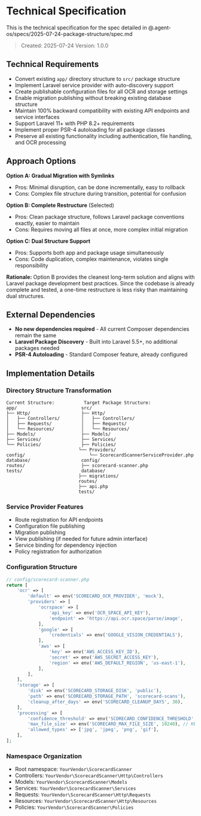 # Technical Specification

This is the technical specification for the spec detailed in @.agent-os/specs/2025-07-24-package-structure/spec.md

> Created: 2025-07-24
> Version: 1.0.0

## Technical Requirements

- Convert existing `app/` directory structure to `src/` package structure
- Implement Laravel service provider with auto-discovery support
- Create publishable configuration files for all OCR and storage settings
- Enable migration publishing without breaking existing database structure
- Maintain 100% backward compatibility with existing API endpoints and service interfaces
- Support Laravel 11+ with PHP 8.2+ requirements
- Implement proper PSR-4 autoloading for all package classes
- Preserve all existing functionality including authentication, file handling, and OCR processing

## Approach Options

**Option A: Gradual Migration with Symlinks**
- Pros: Minimal disruption, can be done incrementally, easy to rollback
- Cons: Complex file structure during transition, potential for confusion

**Option B: Complete Restructure** (Selected)
- Pros: Clean package structure, follows Laravel package conventions exactly, easier to maintain
- Cons: Requires moving all files at once, more complex initial migration

**Option C: Dual Structure Support**
- Pros: Supports both app and package usage simultaneously
- Cons: Code duplication, complex maintenance, violates single responsibility

**Rationale:** Option B provides the cleanest long-term solution and aligns with Laravel package development best practices. Since the codebase is already complete and tested, a one-time restructure is less risky than maintaining dual structures.

## External Dependencies

- **No new dependencies required** - All current Composer dependencies remain the same
- **Laravel Package Discovery** - Built into Laravel 5.5+, no additional packages needed
- **PSR-4 Autoloading** - Standard Composer feature, already configured

## Implementation Details

### Directory Structure Transformation
```
Current Structure:           Target Package Structure:
app/                        src/
├── Http/                   ├── Http/
│   ├── Controllers/        │   ├── Controllers/
│   ├── Requests/           │   ├── Requests/
│   └── Resources/          │   └── Resources/
├── Models/                 ├── Models/
├── Services/               ├── Services/
└── Policies/               ├── Policies/
                           └── Providers/
config/                        └── ScorecardScannerServiceProvider.php
database/                   config/
routes/                     ├── scorecard-scanner.php
tests/                      database/
                           ├── migrations/
                           routes/
                           ├── api.php
                           tests/
```

### Service Provider Features
- Route registration for API endpoints
- Configuration file publishing
- Migration publishing
- View publishing (if needed for future admin interface)
- Service binding for dependency injection
- Policy registration for authorization

### Configuration Structure
```php
// config/scorecard-scanner.php
return [
    'ocr' => [
        'default' => env('SCORECARD_OCR_PROVIDER', 'mock'),
        'providers' => [
            'ocrspace' => [
                'api_key' => env('OCR_SPACE_API_KEY'),
                'endpoint' => 'https://api.ocr.space/parse/image',
            ],
            'google' => [
                'credentials' => env('GOOGLE_VISION_CREDENTIALS'),
            ],
            'aws' => [
                'key' => env('AWS_ACCESS_KEY_ID'),
                'secret' => env('AWS_SECRET_ACCESS_KEY'),
                'region' => env('AWS_DEFAULT_REGION', 'us-east-1'),
            ],
        ],
    ],
    'storage' => [
        'disk' => env('SCORECARD_STORAGE_DISK', 'public'),
        'path' => env('SCORECARD_STORAGE_PATH', 'scorecard-scans'),
        'cleanup_after_days' => env('SCORECARD_CLEANUP_DAYS', 30),
    ],
    'processing' => [
        'confidence_threshold' => env('SCORECARD_CONFIDENCE_THRESHOLD', 0.85),
        'max_file_size' => env('SCORECARD_MAX_FILE_SIZE', 10240), // KB
        'allowed_types' => ['jpg', 'jpeg', 'png', 'gif'],
    ],
];
```

### Namespace Organization
- Root namespace: `YourVendor\ScorecardScanner`
- Controllers: `YourVendor\ScorecardScanner\Http\Controllers`
- Models: `YourVendor\ScorecardScanner\Models`
- Services: `YourVendor\ScorecardScanner\Services`
- Requests: `YourVendor\ScorecardScanner\Http\Requests`
- Resources: `YourVendor\ScorecardScanner\Http\Resources`
- Policies: `YourVendor\ScorecardScanner\Policies`